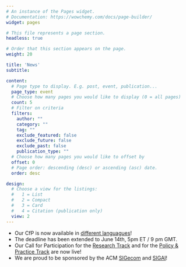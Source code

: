 ```yaml
---
# An instance of the Pages widget.
# Documentation: https://wowchemy.com/docs/page-builder/
widget: pages

# This file represents a page section.
headless: true

# Order that this section appears on the page.
weight: 20

title: 'News'
subtitle:

content:
  # Page type to display. E.g. post, event, publication...
  page_type: event
  # Choose how many pages you would like to display (0 = all pages)
  count: 5
  # Filter on criteria
  filters:
    author: ""
    category: ""
    tag: ""
    exclude_featured: false
    exclude_future: false
    exclude_past: false
    publication_type: ""
  # Choose how many pages you would like to offset by
  offset: 0
  # Page order: descending (desc) or ascending (asc) date.
  order: desc

design:
  # Choose a view for the listings:
  #   1 = List
  #   2 = Compact
  #   3 = Card
  #   4 = Citation (publication only)
  view: 2
---
```


- Our CfP is now available in [different languagues](https://eaamo.org/cfp/)! 
- The deadline has been extended to June 14th, 5pm ET / 9 pm GMT.
- Our Call for Participation for the [Research Track](https://eaamo.org/cfpresearch/) and for the [Policy & Practice Track](https://eaamo.org/cfppolicyandpractice/) are now live!
- We are proud to be sponsored by the ACM [SIGecom](https://www.sigecom.org/) and [SIGAI](https://sigai.acm.org/)!
